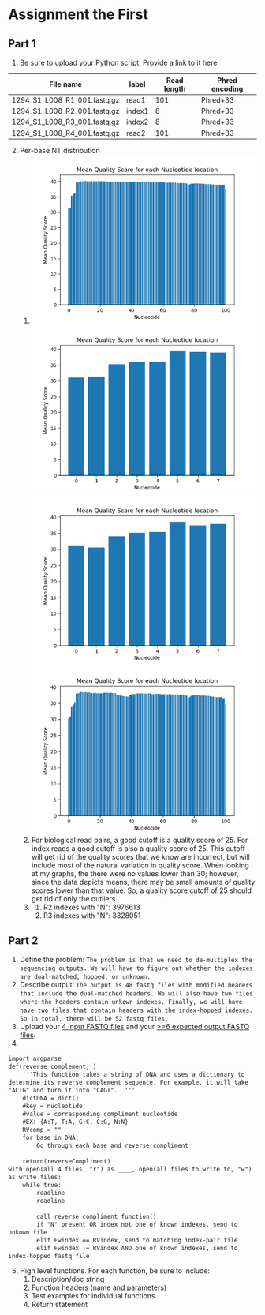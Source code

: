 # Assignment the First

## Part 1
1. Be sure to upload your Python script. Provide a link to it here:

| File name | label | Read length | Phred encoding |
|---|---|---|---|
| 1294_S1_L008_R1_001.fastq.gz | read1 | 101 | Phred+33 |
| 1294_S1_L008_R2_001.fastq.gz | index1 | 8 | Phred+33 |
| 1294_S1_L008_R3_001.fastq.gz | index2 | 8 | Phred+33 |
| 1294_S1_L008_R4_001.fastq.gz | read2 | 101 | Phred+33 |

2. Per-base NT distribution
    1. ![](./R1outHist.png)
     ![](./R2outHist.png)
     ![](./R3outHist.png)
     ![](./R4outHist.png)
    2. For biological read pairs, a good cutoff is a quality score of 25. For index reads a good cutoff is also a quality score of 25. This cutoff will get rid of the quality scores that we know are incorrect, but will include most of the natural variation in quality score. When looking at my graphs, the there were no values lower than 30; however, since the data depicts means, there may be small amounts of quality scores lower than that value. So, a quality score cutoff of 25 should get rid of only the outliers. 
    3. 
        1. R2 indexes with "N": 3976613
        2. R3 indexes with "N": 3328051

    
## Part 2
1. Define the problem:
```The problem is that we need to de-multiplex the sequencing outputs. We will have to figure out whether the indexes are dual-matched, hopped, or unknown.```
2. Describe output:
```The output is 48 fastq files with modified headers that include the dual-matched headers. We will also have two files where the headers contain unkown indexes. Finally, we will have have two files that contain headers with the index-hopped indexes. So in total, there will be 52 fastq files. ```
3. Upload your [4 input FASTQ files](../TEST-input_FASTQ/) and your [>=6 expected output FASTQ files](../TEST-output_FASTQ/).
4. 
```
import argparse
def(reverse_complement, )
    '''This function takes a string of DNA and uses a dictionary to determine its reverse complement sequence. For example, it will take "ACTG" and turn it into "CAGT".  '''
    dictDNA = dict()
    #key = nucleotide
    #value = corresponding compliment nucleotide
    #EX: {A:T, T:A, G:C, C:G, N:N}
    RVcomp = ""
    for base in DNA:
        Go through each base and reverse compliment

    return(reverseCompliment)
with open(all 4 files, "r") as ____, open(all files to write to, "w") as write files:
    while true: 
        readline
        readline

        call reverse compliment function()
        if "N" present OR index not one of known indexes, send to unkown file
        elif Fwindex == RVindex, send to matching index-pair file
        elif Fwindex != RVindex AND one of known indexes, send to index-hopped fastq file

```


5. High level functions. For each function, be sure to include:
    1. Description/doc string
    2. Function headers (name and parameters)
    3. Test examples for individual functions
    4. Return statement
